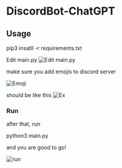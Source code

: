 # DiscordBot-ChatGPT
## Usage
pip3 insatll -r requirements.txt

Edit main.py
![](https://media.discordapp.net/attachments/846907280368599060/1051053165631504384/Screenshot_2022-12-10_at_4.29.46_PM.png "Edit main.py")

make sure you add emojis to discord server

![](https://media.discordapp.net/attachments/846907280368599060/1051050119446925332/image.png "Emoji")

should be like this
![](https://media.discordapp.net/attachments/846907280368599060/1051050916536647710/image.png "Ex")

### Run 
after that, run


python3 main.py

and you are good to go!

![](https://cdn.discordapp.com/attachments/846907280368599060/1051055338767536189/image.png "run")

